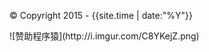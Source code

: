 <p>&copy;&nbsp;Copyright 2015 - {{site.time | date:"%Y"}}&nbsp;<a href={{site.url}} {{ site.author }}</a></p>
<p style="display:none"><script type="text/javascript">var cnzz_protocol = (("https:" == document.location.protocol) ? " https://" : " http://");document.write(unescape("%3Cspan id='cnzz_stat_icon_1256005637'%3E%3C/span%3E%3Cscript src='" + cnzz_protocol + "s95.cnzz.com/z_stat.php%3Fid%3D1256005637' type='text/javascript'%3E%3C/script%3E"));</script></p>
<div id="elevator_item">
    <a id="elevator" onclick="return false;" title="回到顶部"></a>   
</div>![赞助程序猿](http://i.imgur.com/C8YKejZ.png)
